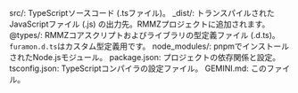 src/: TypeScriptソースコード (.tsファイル)。
_dist/: トランスパイルされたJavaScriptファイル (.js) の出力先。RMMZプロジェクトに追加されます。
@types/: RMMZコアスクリプトおよびライブラリの型定義ファイル (.d.ts)。`furamon.d.ts`はカスタム型定義用です。
node_modules/: pnpmでインストールされたNode.jsモジュール。
package.json: プロジェクトの依存関係と設定。
tsconfig.json: TypeScriptコンパイラの設定ファイル。
GEMINI.md: このファイル。